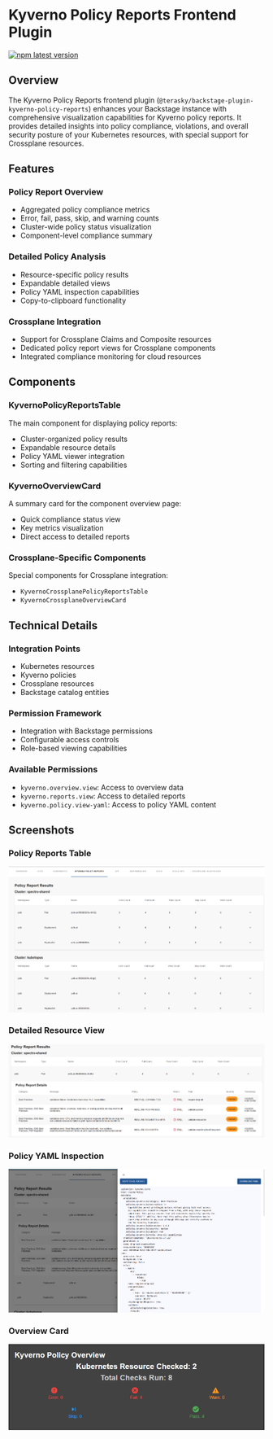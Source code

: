 # Kyverno Policy Reports Frontend Plugin

[![npm latest version](https://img.shields.io/npm/v/@terasky/backstage-plugin-kyverno-policy-reports/latest.svg)](https://www.npmjs.com/package/@terasky/backstage-plugin-kyverno-policy-reports)

## Overview

The Kyverno Policy Reports frontend plugin (`@terasky/backstage-plugin-kyverno-policy-reports`) enhances your Backstage instance with comprehensive visualization capabilities for Kyverno policy reports. It provides detailed insights into policy compliance, violations, and overall security posture of your Kubernetes resources, with special support for Crossplane resources.

## Features

### Policy Report Overview
- Aggregated policy compliance metrics
- Error, fail, pass, skip, and warning counts
- Cluster-wide policy status visualization
- Component-level compliance summary

### Detailed Policy Analysis
- Resource-specific policy results
- Expandable detailed views
- Policy YAML inspection capabilities
- Copy-to-clipboard functionality

### Crossplane Integration
- Support for Crossplane Claims and Composite resources
- Dedicated policy report views for Crossplane components
- Integrated compliance monitoring for cloud resources

## Components

### KyvernoPolicyReportsTable
The main component for displaying policy reports:  
- Cluster-organized policy results  
- Expandable resource details  
- Policy YAML viewer integration  
- Sorting and filtering capabilities  

### KyvernoOverviewCard
A summary card for the component overview page:  
- Quick compliance status view  
- Key metrics visualization  
- Direct access to detailed reports  

### Crossplane-Specific Components
Special components for Crossplane integration:  
- `KyvernoCrossplanePolicyReportsTable`  
- `KyvernoCrossplaneOverviewCard`  

## Technical Details

### Integration Points
- Kubernetes resources
- Kyverno policies
- Crossplane resources
- Backstage catalog entities

### Permission Framework
- Integration with Backstage permissions
- Configurable access controls
- Role-based viewing capabilities

### Available Permissions
- `kyverno.overview.view`: Access to overview data
- `kyverno.reports.view`: Access to detailed reports
- `kyverno.policy.view-yaml`: Access to policy YAML content

## Screenshots

### Policy Reports Table
![Policy Reports Overview](../../../images/kyverno-01.png)

### Detailed Resource View
![Detailed Resource View](../../../images/kyverno-02.png)

### Policy YAML Inspection
![Policy YAML View](../../../images/kyverno-03.png)

### Overview Card
![Component Overview](../../../images/kyverno-04.png)
